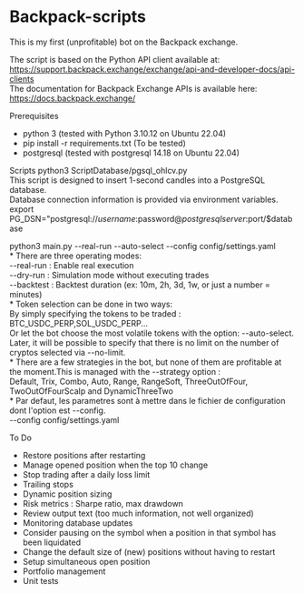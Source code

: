 # Backpack-scripts

This is my first (unprofitable) bot on the Backpack exchange.  

The script is based on the Python API client available at: https://support.backpack.exchange/exchange/api-and-developer-docs/api-clients  
The documentation for Backpack Exchange APIs is available here: https://docs.backpack.exchange/  


Prerequisites
*  python 3 (tested with Python 3.10.12 on Ubuntu 22.04)  
*  pip install -r requirements.txt (To be tested)  
*  postgresql (tested with postgresql 14.18 on Ubuntu 22.04)  

Scripts
    python3 ScriptDatabase/pgsql_ohlcv.py  
        This script is designed to insert 1-second candles into a PostgreSQL database.  
    Database connection information is provided via environment variables.  
    export PG_DSN="postgresql://$username:$password@$postgresqlserver:$port/$database  
  
  python3 main.py --real-run --auto-select --config config/settings.yaml  
     *   There are three operating modes:  
          --real-run : Enable real execution  
          --dry-run : Simulation mode without executing trades  
          --backtest : Backtest duration (ex: 10m, 2h, 3d, 1w, or just a number = minutes)  
     *   Token selection can be done in two ways:  
          By simply specifying the tokens to be traded : BTC_USDC_PERP,SOL_USDC_PERP...  
          Or let the bot choose the most volatile tokens with the option: --auto-select. Later, it will be possible to specify that there is no limit on the number of cryptos selected via --no-limit.  
     *   There are a few strategies in the bot, but none of them are profitable at the moment.This is managed with the --strategy option :  
          Default, Trix, Combo, Auto, Range, RangeSoft, ThreeOutOfFour, TwoOutOfFourScalp and DynamicThreeTwo  
     *   Par defaut, les parametres sont à mettre dans le fichier de configuration dont l'option est --config.  
          --config config/settings.yaml  


To Do

* Restore positions after restarting
* Manage opened position when the top 10 change
* Stop trading after a daily loss limit
* Trailing stops
* Dynamic position sizing
* Risk metrics : Sharpe ratio, max drawdown
* Review output text (too much information, not well organized)
* Monitoring database updates
* Consider pausing on the symbol when a position in that symbol has been liquidated
* Change the default size of (new) positions without having to restart
* Setup simultaneous open position
* Portfolio management
* Unit tests
